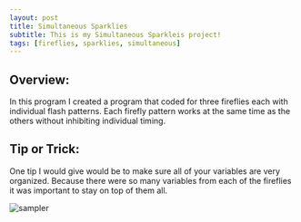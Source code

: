 ```yaml
---
layout: post
title: Simultaneous Sparklies
subtitle: This is my Simultaneous Sparkleis project!
tags: [fireflies, sparklies, simultaneous]
---
```


## Overview:
In this program I created a program that coded for three fireflies each with individual flash patterns. Each firefly pattern works at the same time as the others without inhibiting individual timing. 

## Tip or Trick:
One tip I would give would be to make sure all of your variables are very organized. Because there were so many variables from each of the fireflies it was important to stay on top of them all. 

![sampler](https://luciasher.github.io/img/WORK.png)

